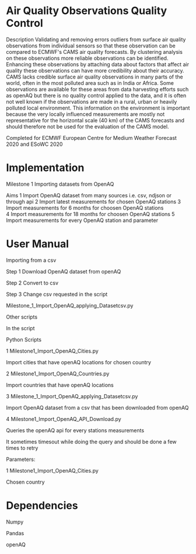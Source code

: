   
# Air Quality Observations Quality Control  

Description
Validating and removing errors outliers from surface air quality observations from individual sensors so that these observation can be compared to ECMWF's CAMS air quality forecasts. By clustering analysis on these observations more reliable observations can be identified. Enhancing these observations by attaching data about factors that affect air quality these observations can have more credibility about their accuracy. CAMS lacks credible surface air quality observations in many parts of the world, often in the most polluted area such as in India or Africa. Some observations are available for these areas from data harvesting efforts such as openAQ but there is no quality control applied to the data, and it is often not well known if the observations are made in a rural, urban or heavily polluted local environment. This information on the environment is important because the very locally influenced measurements are mostly not representative for the horizontal scale (40 km) of the CAMS forecasts and should therefore not be used for the evaluation of the CAMS model.

Completed for ECMWF European Centre for Medium Weather Forecast 2020 
and ESoWC 2020

# Implementation 

Milestone 1 Importing datasets from OpenAQ

Aims 
1 Import OpenAQ dataset from many sources i.e. csv, ndjson or through api 
2 Import latest measurements for chosen OpenAQ stations
3 Import measurements for 6 months for choosen OpenAQ stations  
4 Import measurements for 18 months for choosen OpenAQ stations
5 Import measurements for every OpenAQ station and parameter

# User Manual


Importing from a csv 

Step 1 Download OpenAQ dataset from openAQ

Step 2 Convert to csv 

Step 3 Change csv requested in the script

Milestone_1_Import_OpenAQ_applying_Datasetcsv.py


Other scripts

In the script



Python Scripts 

1 Milestone1_Import_OpenAQ_Cities.py

Import cities that have openAQ locations for chosen country

2 Milestone1_Import_OpenAQ_Countries.py

Import countries that have openAQ locations


3 Milestone_1_Import_OpenAQ_applying_Datasetcsv.py

Import OpenAQ dataset from a csv that has been downloaded from openAQ

4 Milestone1_Import_OpenAQ_API_Download.py

Queries the openAQ api for every stations measurements

It sometimes timesout while doing the query and should be done a few times to retry


Parameters: 

1 Milestone1_Import_OpenAQ_Cities.py

Chosen country


# Dependencies

Numpy 

Pandas 

openAQ
